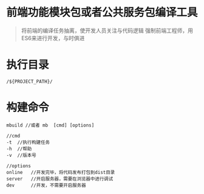 # 前端功能模块包或者公共服务包编译工具
> 将前端的编译任务抽离，使开发人员关注与代码逻辑
> 强制前端工程师，用ES6来进行开发，与时俱进

# 执行目录
```javasrcipt
/${PROJECT_PATH}/
```

# 构建命令
```javasrcipt
mbuild //或者 mb  [cmd] [options]

//cmd
-t  //执行构建任务
-h  //帮助
-v  //版本号

//options
online   //开发完毕，将代码发布打包到dist目录
server   //开启服务器，需要在浏览器中进行调试
dev      //开发，不需要开启服务器
```
